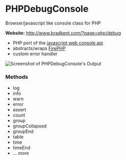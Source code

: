 PHPDebugConsole
===============

Browser/javascript like console class for PHP

**Website:** http://www.bradkent.com/?page=php/debug

* PHP port of the [javascript web console api](https://developer.mozilla.org/en-US/docs/Web/API/console)
* abstracts/wraps [FirePHP](http://www.firephp.org/)  
* custom error handler

![Screenshot of PHPDebugConsole's Output](http://www.bradkent.com/images/bradkent.com/php/screenshot.png)

### Methods

* log
* info
* warn
* error
* assert
* count
* group
* groupCollapsed
* groupEnd
* table
* time
* timeEnd
* *... more*
